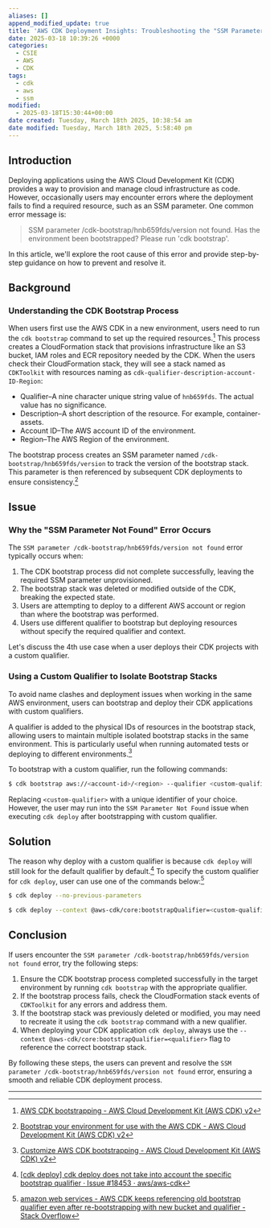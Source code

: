 ```yaml
---
aliases: []
append_modified_update: true
title: 'AWS CDK Deployment Insights: Troubleshooting the "SSM Parameter /cdk-bootstrap/hnb659fds/version not found" Error'
date: 2025-03-18 10:39:26 +0000
categories:
  - CSIE
  - AWS
  - CDK
tags:
  - cdk
  - aws
  - ssm
modified:
  - 2025-03-18T15:30:44+00:00
date created: Tuesday, March 18th 2025, 10:38:54 am
date modified: Tuesday, March 18th 2025, 5:58:40 pm
---
```


## Introduction

Deploying applications using the AWS Cloud Development Kit (CDK) provides a way to provision and manage cloud infrastructure as code. However, occasionally users may encounter errors where the deployment fails to find a required resource, such as an SSM parameter. One common error message is:

> SSM parameter /cdk-bootstrap/hnb659fds/version not found. Has the environment been bootstrapped? Please run 'cdk bootstrap'.

In this article, we'll explore the root cause of this error and provide step-by-step guidance on how to prevent and resolve it.

## Background

### Understanding the CDK Bootstrap Process

When users first use the AWS CDK in a new environment, users need to run the `cdk bootstrap` command to set up the required resources.[^1] This process creates a CloudFormation stack that provisions infrastructure like an S3 bucket, IAM roles and ECR repository needed by the CDK. When the users check their CloudFormation stack, they will see a stack named as `CDKToolkit` with resources naming as `cdk-qualifier-description-account-ID-Region`:

- Qualifier–A nine character unique string value of `hnb659fds`. The actual value has no significance.
- Description–A short description of the resource. For example, container-assets.
- Account ID–The AWS account ID of the environment.
- Region–The AWS Region of the environment.

The bootstrap process creates an SSM parameter named `/cdk-bootstrap/hnb659fds/version` to track the version of the bootstrap stack. This parameter is then referenced by subsequent CDK deployments to ensure consistency.[^2]

## Issue

### Why the "SSM Parameter Not Found" Error Occurs

The `SSM parameter /cdk-bootstrap/hnb659fds/version not found` error typically occurs when:

1. The CDK bootstrap process did not complete successfully, leaving the required SSM parameter unprovisioned.
2. The bootstrap stack was deleted or modified outside of the CDK, breaking the expected state.
3. Users are attempting to deploy to a different AWS account or region than where the bootstrap was performed.
4. Users use different qualifier to bootstrap but deploying resources without specify the required qualifier and context.

Let's discuss the 4th use case when a user deploys their CDK projects with a custom qualifier.

### Using a Custom Qualifier to Isolate Bootstrap Stacks

To avoid name clashes and deployment issues when working in the same AWS environment, users can bootstrap and deploy their CDK applications with custom qualifiers.

A qualifier is added to the physical IDs of resources in the bootstrap stack, allowing users to maintain multiple isolated bootstrap stacks in the same environment. This is particularly useful when running automated tests or deploying to different environments.[^3]

To bootstrap with a custom qualifier, run the following commands:

```bash
$ cdk bootstrap aws://<account-id>/<region> --qualifier <custom-qualifier>
```

Replacing `<custom-qualifier>` with a unique identifier of your choice. However, the user may run into the `SSM Parameter Not Found` issue when executing `cdk deploy` after bootstrapping with custom qualifier.

## Solution

The reason why deploy with a custom qualifier is because `cdk deploy` will still look for the default qualifier by default.[^4] To specify the custom qualifier for `cdk deploy`, user can use one of the commands below:[^5]

```bash
$ cdk deploy --no-previous-parameters

$ cdk deploy --context @aws-cdk/core:bootstrapQualifier=<custom-qualifier> --all
```

## Conclusion

If users encounter the `SSM parameter /cdk-bootstrap/hnb659fds/version not found` error, try the following steps:

1. Ensure the CDK bootstrap process completed successfully in the target environment by running `cdk bootstrap` with the appropriate qualifier.
2. If the bootstrap process fails, check the CloudFormation stack events of `CDKToolkit` for any errors and address them.
3. If the bootstrap stack was previously deleted or modified, you may need to recreate it using the `cdk bootstrap` command with a new qualifier.
4. When deploying your CDK application `cdk deploy`, always use the `--context @aws-cdk/core:bootstrapQualifier=<qualifier>` flag to reference the correct bootstrap stack.

By following these steps, the users can prevent and resolve the `SSM parameter /cdk-bootstrap/hnb659fds/version not found` error, ensuring a smooth and reliable CDK deployment process.

---

[^1]: [AWS CDK bootstrapping - AWS Cloud Development Kit (AWS CDK) v2](https://docs.aws.amazon.com/cdk/v2/guide/bootstrapping.html)
[^2]: [Bootstrap your environment for use with the AWS CDK - AWS Cloud Development Kit (AWS CDK) v2](https://docs.aws.amazon.com/cdk/v2/guide/bootstrapping-env.html)
[^3]: [Customize AWS CDK bootstrapping - AWS Cloud Development Kit (AWS CDK) v2](https://docs.aws.amazon.com/cdk/v2/guide/bootstrapping-customizing.html)
[^4]: [[cdk deploy] cdk deploy does not take into account the specific bootstrap qualifier · Issue #18453 · aws/aws-cdk](https://github.com/aws/aws-cdk/issues/18453)
[^5]: [amazon web services - AWS CDK keeps referencing old bootstrap qualifier even after re-bootstrapping with new bucket and qualifier - Stack Overflow](https://stackoverflow.com/questions/79033997/aws-cdk-keeps-referencing-old-bootstrap-qualifier-even-after-re-bootstrapping-wi)

